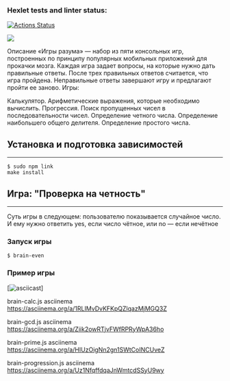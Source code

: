 ### Hexlet tests and linter status:
[![Actions Status](https://github.com/LeylaFedina/frontend-project-44/actions/workflows/hexlet-check.yml/badge.svg)](https://github.com/LeylaFedina/frontend-project-44/actions)

<a href="https://codeclimate.com/github/LeylaFedina/frontend-project-44/maintainability"><img src="https://api.codeclimate.com/v1/badges/6e287a00f1a28edfa42e/maintainability" /></a>

Описание
«Игры разума» — набор из пяти консольных игр, построенных по принципу популярных мобильных приложений для прокачки мозга. Каждая игра задает вопросы, на которые нужно дать правильные ответы. После трех правильных ответов считается, что игра пройдена. Неправильные ответы завершают игру и предлагают пройти ее заново. Игры:

Калькулятор. Арифметические выражения, которые необходимо вычислить.
Прогрессия. Поиск пропущенных чисел в последовательности чисел.
Определение четного числа.
Определение наибольшего общего делителя.
Определение простого числа.

## Установка и подготовка зависимостей
***
```
$ sudo npm link 
make install
```

## Игра: "Проверка на четность"
***
Суть игры в следующем: пользователю показывается случайное число. И ему нужно ответить yes, если число чётное, или no — если нечётное

### Запуск игры
```
$ brain-even
```
### Пример игры
[![asciicast](https://asciinema.org/a/lupKBHie9XGqqos4PsmFPUiy5)]







brain-calc.js asciinema
https://asciinema.org/a/1RLIMvDvKFKpQZlqazMjMGQ3Z


brain-gcd.js asciinema
https://asciinema.org/a/Ziik2owRTjvFWfRPRyWpA36ho 

brain-prime.js asciinema
https://asciinema.org/a/HIUzOigNn2gn1SWtCoINCUveZ

brain-progression.js asciinema
https://asciinema.org/a/Uz1NfqffdqaJnWmtcdSSyU9wy

